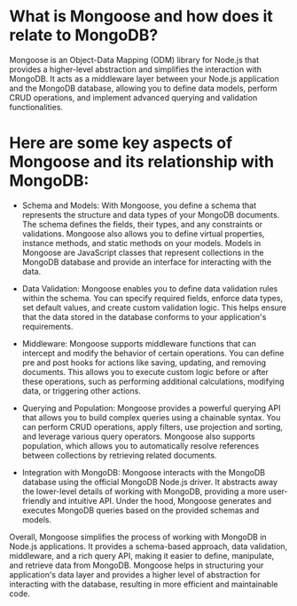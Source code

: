 # What is Mongoose and how does it relate to MongoDB?

Mongoose is an Object-Data Mapping (ODM) library for Node.js that provides a higher-level 
abstraction and simplifies the interaction with MongoDB. It acts as a middleware layer 
between your Node.js application and the MongoDB database, allowing you to define data 
models, perform CRUD operations, and implement advanced querying and validation functionalities.

# Here are some key aspects of Mongoose and its relationship with MongoDB:

- Schema and Models: With Mongoose, you define a schema that represents the structure and data 
  types of your MongoDB documents. The schema defines the fields, their types, and any constraints 
  or validations. Mongoose also allows you to define virtual properties, instance methods, and 
  static methods on your models. Models in Mongoose are JavaScript classes that represent collections 
  in the MongoDB database and provide an interface for interacting with the data.

- Data Validation: Mongoose enables you to define data validation rules within the schema. You can 
  specify required fields, enforce data types, set default values, and create custom validation logic. 
  This helps ensure that the data stored in the database conforms to your application's requirements.

- Middleware: Mongoose supports middleware functions that can intercept and modify the behavior of 
  certain operations. You can define pre and post hooks for actions like saving, updating, and removing 
  documents. This allows you to execute custom logic before or after these operations, such as performing 
  additional calculations, modifying data, or triggering other actions.

- Querying and Population: Mongoose provides a powerful querying API that allows you to build complex 
  queries using a chainable syntax. You can perform CRUD operations, apply filters, use projection and 
  sorting, and leverage various query operators. Mongoose also supports population, which allows you to 
  automatically resolve references between collections by retrieving related documents.

- Integration with MongoDB: Mongoose interacts with the MongoDB database using the official MongoDB Node.js 
  driver. It abstracts away the lower-level details of working with MongoDB, providing a more user-friendly 
  and intuitive API. Under the hood, Mongoose generates and executes MongoDB queries based on the provided 
  schemas and models.

Overall, Mongoose simplifies the process of working with MongoDB in Node.js applications. It provides a 
schema-based approach, data validation, middleware, and a rich query API, making it easier to define, 
manipulate, and retrieve data from MongoDB. Mongoose helps in structuring your application's data layer 
and provides a higher level of abstraction for interacting with the database, resulting in more efficient 
and maintainable code.
